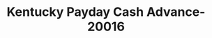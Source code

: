 ---
f_zip-code: 40160
f_state-code: KY
title: Kentucky Payday Cash Advance-20016
f_phone: 270-351-3009
f_city-only: Radcliff
f_address: 651 Knox Boulevard Radcliff
f_location-unique-id: '20016'
slug: kentucky-payday-cash-advance-20016
updated-on: '2024-05-30T13:46:58.046Z'
created-on: '2024-05-30T13:36:59.803Z'
published-on: '2024-05-30T13:54:32.469Z'
f_city-state: cms/city/radcliff-ky.md
f_company: cms/company/kentucky-payday-cash-advance.md
f_state: cms/state/kentucky.md
layout: '[payday-loan].html'
tags: payday-loan
---